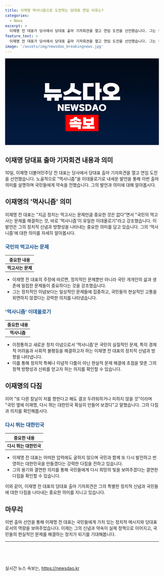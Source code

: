 ```yaml
---
title: 이재명 먹사니즘으로 도전하는 당대표 연임 이유는?
categories:
  - News
excerpt: >
  이재명 전 대표가 당사에서 당대표 출마 기자회견을 열고 연임 도전을 선언했습니다. 그는 국민의 먹고사는 문제를 해결하는 것, 바로 먹사니즘이 유일한 이데올로기라며 국민 옆에 다시 뛰는 대한민국을 만들겠다고 밝혔습니다. 이재명 전 대표의 결엄한 의지가 관심을 끌고 있습니다.
feature_text: >
  이재명 전 대표가 당사에서 당대표 출마 기자회견을 열고 연임 도전을 선언했습니다. 그는 국민의 먹고사는 문제를 해결하는 것, 바로 먹사니즘이 유일한 이데올로기라며 국민 옆에 다시 뛰는 대한민국을 만들겠다고 밝혔습니다. 이재명 전 대표의 결엄한 의지가 관심을 끌고 있습니다.
image: '/assets/img/newsdao_breakingnews.jpg'
---
```


<p><img src="/assets/img/newsdao_breakingnews.jpg" alt="flaretime 속보" /></p>

<h2>이재명 당대표 출마 기자회견 내용과 의미</h2>

<p data-ke-size="size16">10일, 이재명 더불어민주당 전 대표는 당사에서 당대표 출마 기자회견을 열고 연임 도전을 선언했습니다. 노골적으로 "먹사니즘"을 이데올로기로 내세운 발언을 통해 이번 출마 의미를 설명하며 국민들에게 약속을 전했습니다. 그의 발언과 의미에 대해 알아봅시다.</p>

<h2 data-ke-size="size26">이재명의 '먹사니즘' 의미</h2>

<p data-ke-size="size16">이재명 전 대표는 "지금 정치는 먹고사는 문제만큼 중요한 것은 없다"면서 "국민의 먹고사는 문제를 해결하는 것, 바로 '먹사니즘'이 유일한 이데올로기"라고 강조했습니다. 이 발언은 그의 정치적 신념과 방향성을 나타내는 중요한 의미를 담고 있습니다. 그의 '먹사니즘'에 대한 의미를 자세히 알아봅시다.</p>

<h3 data-ke-size="size24"><b><span style="color: #1a5490;">국민의 먹고사는 문제</span></b></h3>

<table>
    <thead>
        <tr>
            <th>중요한 내용</th>
        </tr>
    </thead>
    <tbody>
        <tr>
            <td style="text-align: center; height: 17px;"><b>먹고사는 문제</b></td>
        </tr>
    </tbody>
</table>

<ul>
    <li>이재명 전 대표의 주장에 따르면, 정치적인 문제뿐만 아니라 국민 개개인의 삶과 생존에 밀접한 문제들이 중요하다는 것을 강조했습니다.</li>
    <li>그는 정치적인 이념보다는 일상적인 문제들에 집중하고, 국민들의 현실적인 고통을 외면하지 않겠다는 강력한 의지를 나타냈습니다.</li>
</ul>

<h3 data-ke-size="size24"><b><span style="color: #1a5490;">'먹사니즘' 이데올로기</span></b></h3>

<table>
    <thead>
        <tr>
            <th>중요한 내용</th>
        </tr>
    </thead>
    <tbody>
        <tr>
            <td style="text-align: center; height: 17px;"><b>먹사니즘</b></td>
        </tr>
    </tbody>
</table>

<ul>
    <li>이정통하고 새로운 정치 이념으로서 '먹사니즘'은 국민의 실질적인 문제, 특히 경제적 어려움과 사회적 불평등을 해결하고자 하는 이재명 전 대표의 정치적 신념과 방향을 나타냅니다.</li>
    <li>이를 통해 정치적 특혜나 이념적 다툼이 아닌 현실적 문제 해결에 초점을 맞춘 그의 정책 방향성과 신뢰를 얻고자 하는 의지를 확인할 수 있습니다.</li>
</ul>

<h2 data-ke-size="size26">이재명의 다짐</h2>

<p data-ke-size="size16">이어 "또 다른 칼날이 저를 향한다고 해도 결코 두려워하거나 피하지 않을 것"이라며 "국민 옆에 이재명, 다시 뛰는 대한민국 확실히 만들어 보겠다"고 말했습니다. 그의 다짐과 의지를 확인해봅시다.</p>

<h3 data-ke-size="size24"><b><span style="color: #1a5490;">다시 뛰는 대한민국</span></b></h3>

<table>
    <thead>
        <tr>
            <th>중요한 내용</th>
        </tr>
    </thead>
    <tbody>
        <tr>
            <td style="text-align: center; height: 17px;"><b>다시 뛰는 대한민국</b></td>
        </tr>
    </tbody>
</table>

<ul>
    <li>이재명 전 대표는 어떠한 압력에도 굴하지 않으며 국민과 함께 또 다시 발전하고 번영하는 대한민국을 만들겠다는 강력한 다짐을 전하고 있습니다.</li>
    <li>그의 용기와 결연한 의지를 통해 국민들에게 다시 희망의 빛을 보여주겠다는 결연한 다짐을 확인할 수 있습니다.</li>
</ul>

<p data-ke-size="size16">이와 같이, 이재명 전 대표의 당대표 출마 기자회견은 그의 특별한 정치적 신념과 국민들에 대한 다짐을 나타내는 중요한 의미를 지니고 있습니다.</p>

<h2 data-ke-size="size26">마무리</h2>

<p data-ke-size="size16">이번 출마 선언을 통해 이재명 전 대표는 국민들에게 가치 있는 정치적 메시지와 당대표로서의 역량을 보여주었습니다. 이제는 그의 신념과 약속이 실제 정책으로 이어지고, 국민들의 현실적인 문제를 해결하는 정치가 되기를 기대해봅니다.</p>

<hr>

<p data-ke-size="size16">&nbsp;</p>

<p data-ke-size="size16">&nbsp;</p>
실시간 뉴스 속보는, <a href="https://newsdao.kr" rel="dofollow">https://newsdao.kr</a>


